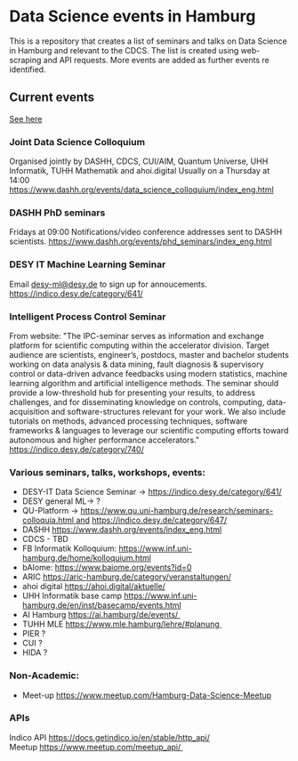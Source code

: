 # Data Science events in Hamburg 

This is a repository that creates a list of seminars and talks on Data Science in Hamburg and relevant to the CDCS. The list is created using web-scraping and API requests. More events are added as further events re identified.  

## Current events
[See here](/ds_events.md)

### Joint Data Science Colloquium
Organised jointly by DASHH, CDCS, CUI/AIM, Quantum Universe, UHH Informatik, TUHH Mathematik and ahoi.digital
Usually on a Thursday at 14:00
https://www.dashh.org/events/data_science_colloquium/index_eng.html

### DASHH PhD seminars
Fridays at 09:00
Notifications/video conference addresses sent to DASHH scientists.
https://www.dashh.org/events/phd_seminars/index_eng.html

### DESY IT Machine Learning Seminar
Email desy-ml@desy.de to sign up for annoucements.
https://indico.desy.de/category/641/

### Intelligent Process Control Seminar
From website: "The IPC-seminar serves as information and exchange platform for scientific computing within the accelerator division. Target audience are scientists, engineer’s, postdocs, master and bachelor students working on data analysis & data mining, fault diagnosis & supervisory control or data-driven advance feedbacks using modern statistics, machine learning algorithm and artificial intelligence methods. The seminar should provide a low-threshold hub for presenting your results, to address challenges, and for disseminating knowledge on controls, computing, data-acquisition and software-structures relevant for your work. We also include tutorials on methods, advanced processing techniques, software frameworks & languages to leverage our scientific computing efforts toward autonomous and higher performance accelerators."
https://indico.desy.de/category/740/

### Various seminars, talks, workshops, events: 
- DESY-IT Data Science Seminar -> https://indico.desy.de/category/641/
- DESY general ML-> ?
- QU-Platform -> https://www.qu.uni-hamburg.de/research/seminars-colloquia.html and https://indico.desy.de/category/647/
- DASHH https://www.dashh.org/events/index_eng.html
- CDCS - TBD
- FB Informatik Kolloquium: https://www.inf.uni-hamburg.de/home/kolloquium.html
- bAIome: https://www.baiome.org/events?id=0
- ARIC https://aric-hamburg.de/category/veranstaltungen/
- ahoi digital https://ahoi.digital/aktuelle/
- UHH Informatik base camp https://www.inf.uni-hamburg.de/en/inst/basecamp/events.html
- AI Hamburg https://ai.hamburg/de/events/ 
- TUHH MLE https://www.mle.hamburg/lehre/#planung 
- PIER ?
- CUI ?
- HIDA ?

### Non-Academic:
- Meet-up https://www.meetup.com/Hamburg-Data-Science-Meetup

### APIs
Indico API https://docs.getindico.io/en/stable/http_api/
Meetup https://www.meetup.com/meetup_api/ 

